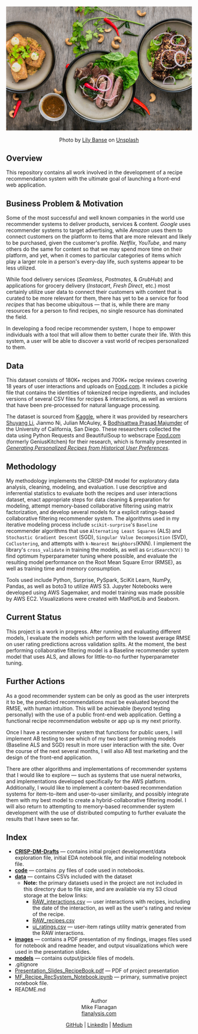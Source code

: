 ![image](https://github.com/mike-flanagan/recipe-book/blob/main/images/lily-banse--YHSwy6uqvk-unsplash.jpg)  
  
<div align="center";>Photo by <a href="https://unsplash.com/@lvnatikk?utm_source=unsplash&utm_medium=referral&utm_content=creditCopyText">Lily Banse</a> on <a href="https://unsplash.com/@lvnatikk?utm_source=unsplash&utm_medium=referral&utm_content=creditCopyText">Unsplash</a></div>  
  
## Overview  
This repository contains all work involved in the development of a recipe recommendation system with the ultimate goal of launching a front-end web application.  
  
## Business Problem & Motivation  
Some of the most successful and well known companies in the world use recommender systems to deliver products, services & content. *Google* uses recommender systems to target advertising, while *Amazon* uses them to connect customers on the platform to items that are more relevant and likely to be purchased, given the customer's profile. *Netflix*, *YouTube*, and many others do the same for content so that we may spend more time on their platform, and yet, when it comes to particular categories of items which play a larger role in a person's every-day life, such systems appear to be less utilized.  
  
While food delivery services (*Seamless*, *Postmates*, & *GrubHub*) and applications for grocery delivery (*Instacart*, *Fresh Direct*, etc.) most certainly utilize user data to connect their customers with content that is curated to be more relevant for them, there has yet to be a service for food *recipes* that has become ubiquitous — that is, while there are many resources for a person to find recipes, no single resource has dominated the field.  
  
In developing a food recipe recommender system, I hope to empower individuals with a tool that will allow them to better curate their life. With this system, a user will be able to discover a vast world of recipes personalized to them.
  
## Data  
This dataset consists of 180K+ recipes and 700K+ recipe reviews covering 18 years of user interactions and uploads on [Food.com](https://www.food.com/). It includes a pickle file that contains the identities of tokenized recipe ingredients, and includes versions of several CSV files for recipes & interactions, as well as versions that have been pre-processed for natural language processing.  
  
The dataset is sourced from [Kaggle](https://www.kaggle.com/shuyangli94/food-com-recipes-and-user-interactions/), where it was provided by researchers [Shuyang Li](https://www.kaggle.com/shuyangli94), Jianmo Ni, Julian McAuley, & [Bodhisattwa Prasad Majumder](https://www.kaggle.com/bodhisattwamajumder) of the University of California, San Diego. These researchers collected the data using Python Requests and BeautifulSoup to webscrape [Food.com](https://www.food.com/) (formerly GeniusKitchen) for their research, which is formally presented in [*Generating Personalized Recipes from Historical User Preferences*](https://www.aclweb.org/anthology/D19-1613.pdf).  
  
## Methodology  
My methodology implements the CRISP-DM model for exploratory data analysis, cleaning, modeling, and evaluation. I use descriptive and inferrential statistics to evaluate both the recipes and user interactions dataset, enact appropriate steps for data cleaning & preparation for modeling, attempt memory-based collaborative filtering using matrix factorization, and develop several models for a explicit ratings-based collaborative filtering recommender system. The algorithms used in my iterative modeling process include `scikit-surprise`'s `Baseline` recommender algorithms that use `Alternating Least Squares` (ALS) and `Stochastic Gradient Descent` (SGD), `Singular Value Decomposition` (SVD), `CoClustering`, and attempts with `k-Nearest Neighbors`(KNN). I implement the library's `cross_validate` in training the models, as well as `GridSearchCV()` to find optimum hyperparameter tuning where possible, and evaluate the resulting model performance on the Root Mean Square Error (RMSE), as well as training time and memory consumption.  
  
Tools used include Python, Surprise, PySpark, SciKit Learn, NumPy, Pandas, as well as boto3 to utilize AWS S3. Jupyter Notebooks were developed using AWS Sagemaker, and model training was made possible by AWS EC2. Visualizations were created with MatPlotLib and Seaborn.  
  
## Current Status  
This project is a work in progress. After running and evaluating different models, I evaluate the models which perform with the lowest average RMSE on user rating predictions across validation splits. At the moment, the best performing collaborative filtering model is a Baseline recommender system model that uses ALS, and allows for little-to-no further hyperparameter tuning.  
  
## Further Actions  
As a good recommender system can be only as good as the user interprets it to be, the predicted recommendations must be evaluated beyond the RMSE, with human intuition. This will be achievable (beyond testing personally) with the use of a public front-end web application. Getting a functional recipe recommendation website or app up is my next priority.  
  
Once I have a recommender system that functions for public users, I will implement AB testing to see which of my two best performing models (Baseline ALS and SGD) result in more user interaction with the site. Over the course of the next several months, I will also AB test marketing and the design of the front-end application.  
  
There are other algorithms and implementations of recommender systems that I would like to explore — such as systems that use nueral networks, and implementations developed specifically for the AWS platform. Additionally, I would like to implement a content-based recommendation systems for item-to-item and user-to-user similarity, and possibly integrate them with my best model to create a hybrid-collaborative filtering model. I will also return to attempting to memory-based recommender system development with the use of distributed computing to further evaluate the results that I have seen so far.  
  
## Index
- [**CRISP-DM-Drafts**](https://github.com/mike-flanagan/recipe-book/tree/main/CRISP-DM-Drafts) — contains initial project development/data exploration file, initial EDA notebook file, and initial modeling notebook file.  
- [**code**](https://github.com/mike-flanagan/recipe-book/tree/main/code) — contains .py files of code used in notebooks.
- [**data**](https://github.com/mike-flanagan/recipe-book/tree/main/data) — contains CSVs included with the dataset 
  - **Note:** the primary datasets used in the project are not included in this directory due to file size, and are available via my S3 cloud storage at the below links:  
    - [RAW_interactions.csv](https://s3.console.aws.amazon.com/s3/object/sagemaker-studio-t1ems8mtnoj?region=us-east-2&prefix=RAW_interactions.csv) — user interactions with recipes, including the date of the interaction, as well as the user's rating and review of the recipe.  
    - [RAW_recipes.csv](https://s3.console.aws.amazon.com/s3/object/sagemaker-studio-t1ems8mtnoj?region=us-east-2&prefix=RAW_recipes.csv)  
    - [ui_ratings.csv](https://s3.console.aws.amazon.com/s3/object/sagemaker-studio-t1ems8mtnoj?region=us-east-2&prefix=ui_ratings.csv) — user-item ratings utility matrix generated from the RAW interactions.
- [**images**](https://github.com/mike-flanagan/recipe-book/tree/main/images) — contains a PDF presentation of my findings, images files used for notebook and readme header, and output visualizations which were used in the presentation slides.  
- [**models**](https://github.com/mike-flanagan/recipe-book/tree/main/models) — contains output/pickle files of models.  
- .gitignore
- [Presentation_Slides_RecipeBook.pdf](https://github.com/mike-flanagan/recipe-book/blob/main/Presentation_Slides_RecipeBook.pdf) — PDF of project presentation
- [MF_Recipe_RecSystem_Notebook.ipynb](https://github.com/mike-flanagan/recipe-book/blob/main/MF_Recipe_RecSystem_Notebook.ipynb) — primary, summative project notebook file.  
- README.md  
  
  
  
<div align="center";>Author  
  <div align="center";>Mike Flanagan  
    <div align="center";><a href="https://flanalysis.com/">flanalysis.com</a>  
  
[GitHub](https://github.com/mike-flanagan/) | [LinkedIn](https://www.linkedin.com/in/mike-flanagan-data/) | [Medium](https://mike-flanagan.medium.com/)
  
  
